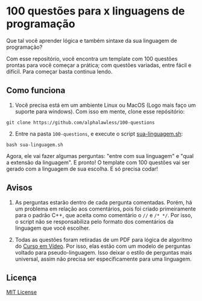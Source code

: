 # 100 questões para x linguagens de programação

Que tal você aprender lógica e também sintaxe da sua linguagem de programação?

Com esse repositório, você encontra um template com 100 questões prontas para você começar a prática; com questões variadas, entre fácil e difícil. Para começar basta continua lendo.

## Como funciona

1. Você precisa está em um ambiente Linux ou MacOS (Logo mais faço um suporte para windows). Com isso em mente, clone
esse repósitório:
```
git clone https://github.com/alphalawless/100-questions
```
2. Entre na pasta `100-questions`, e execute o script [sua-linguagem.sh](./sua-linguagem.sh):
```
bash sua-linguagem.sh
```
Agora, ele vai fazer algumas perguntas: "entre com sua linguagem" e "qual a extensão da linguagem". E pronto! O
template com 100 questões vai ser gerado com a linguagem de sua escolha. E só precisa codar!

## Avisos

1. As perguntas estarão dentro de cada pergunta comentadas. Porém, há um problema em relação aos comentários, pois foi criado primeiramente para o padrão C++, que aceita como comentário o `//` e `/* */`. Por isso, o script não se responsabiliza pelo formato dos comentários da linguagem que você escolher.

2. Todas as questões foram retiradas de um PDF para lógica de algoritmo do [Curso em Vídeo](https://www.cursoemvideo.com). Por isso, elas estão com
   um modelo de perguntas voltado para pseudo-linguagem. Isso deixar o estilo de perguntas mais universal, assim não
   precisa ser especificamente para uma linguagem.

## Licença

[MIT License](./LICENSE)
